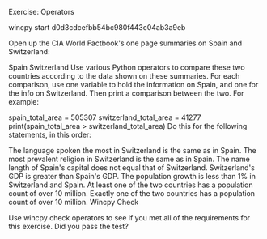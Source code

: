 Exercise: Operators

wincpy start d0d3cdcefbb54bc980f443c04ab3a9eb

Open up the CIA World Factbook's one page summaries on Spain and Switzerland:

Spain
Switzerland
Use various Python operators to compare these two countries according to the data shown on these summaries. For each comparison, use one variable to hold the information on Spain, and one for the info on Switzerland. Then print a comparison between the two. For example:

spain_total_area = 505307
switzerland_total_area = 41277
print(spain_total_area > switzerland_total_area)
Do this for the following statements, in this order:

The language spoken the most in Switzerland is the same as in Spain.
The most prevalent religion in Switzerland is the same as in Spain.
The name length of Spain's capital does not equal that of Switzerland.
Switzerland's GDP is greater than Spain's GDP.
The population growth is less than 1% in Switzerland and Spain.
At least one of the two countries has a population count of over 10 million.
Exactly one of the two countries has a population count of over 10 million.
Wincpy Check

Use wincpy check operators to see if you met all of the requirements for this exercise. Did you pass the test?